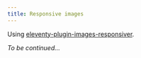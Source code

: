 ```yaml
---
title: Responsive images
---
```


Using [eleventy-plugin-images-responsiver](https://nhoizey.github.io/images-responsiver/eleventy-plugin-images-responsiver/).

_To be continued…_
